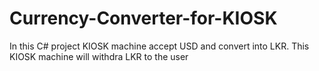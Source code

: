 # Currency-Converter-for-KIOSK
In this C# project KIOSK machine accept USD and convert into LKR. This KIOSK machine will withdra LKR to the user
